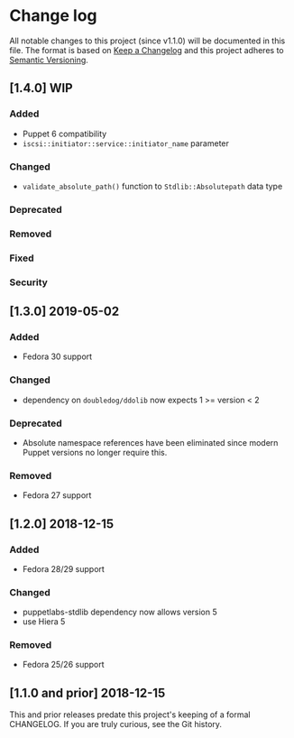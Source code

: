 <!--
This file is part of the doubledog-iscsi Puppet module.
Copyright 2018-2019 John Florian
SPDX-License-Identifier: GPL-3.0-or-later

Template

## [VERSION] DATE/WIP
### Added
### Changed
### Deprecated
### Removed
### Fixed
### Security

-->

# Change log

All notable changes to this project (since v1.1.0) will be documented in this file.  The format is based on [Keep a Changelog](http://keepachangelog.com/en/1.0.0/) and this project adheres to [Semantic Versioning](http://semver.org).

## [1.4.0] WIP
### Added
- Puppet 6 compatibility
- `iscsi::initiator::service::initiator_name` parameter
### Changed
- `validate_absolute_path()` function to `Stdlib::Absolutepath` data type
### Deprecated
### Removed
### Fixed
### Security

## [1.3.0] 2019-05-02
### Added
- Fedora 30 support
### Changed
- dependency on `doubledog/ddolib` now expects 1 >= version < 2
### Deprecated
- Absolute namespace references have been eliminated since modern Puppet versions no longer require this.
### Removed
- Fedora 27 support

## [1.2.0] 2018-12-15
### Added
- Fedora 28/29 support
### Changed
- puppetlabs-stdlib dependency now allows version 5
- use Hiera 5
### Removed
- Fedora 25/26 support

## [1.1.0 and prior] 2018-12-15

This and prior releases predate this project's keeping of a formal CHANGELOG.  If you are truly curious, see the Git history.
